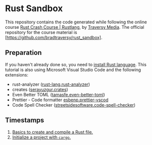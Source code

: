 # Rust Sandbox

This repository contains the code generated while following the online course [Rust Crash Course | Rustlang](https://www.youtube.com/watch?v=zF34dRivLOw&t=944s), by [Traversy Media](https://www.youtube.com/@TraversyMedia). The official repository for the course material is [https://github.com/bradtraversy/rust_sandbox].

## Preparation

If you haven't already done so, you need to [install Rust language](https://rustup.rs/). This tutorial is also using Microsoft Visual Studio Code and the following extensions:

- rust-analyzer ([rust-lang.rust-analyzer](https://marketplace.visualstudio.com/items?itemName=rust-lang.rust-analyzer))
- creates ([serayuzgur.crates](https://marketplace.visualstudio.com/items?itemName=serayuzgur.crates))
- Even Better TOML ([tamasfe.even-better-toml](https://marketplace.visualstudio.com/items?itemName=tamasfe.even-better-toml))
- Prettier - Code formatter [esbenp.prettier-vscod](https://marketplace.visualstudio.com/items?itemName=esbenp.prettier-vscode)
- Code Spell Checker ([streetsidesoftware.code-spell-checker](https://marketplace.visualstudio.com/items?itemName=streetsidesoftware.code-spell-checker))

## Timestamps

1. [Basics to create and compile a Rust file.]( https://youtu.be/zF34dRivLOw?t=375)
2. [Initialize a project with `cargo`.](https://youtu.be/zF34dRivLOw?t=467)

[//]: # (cSpell:ignore Traversy, serayuzgur, tamasfe,)
